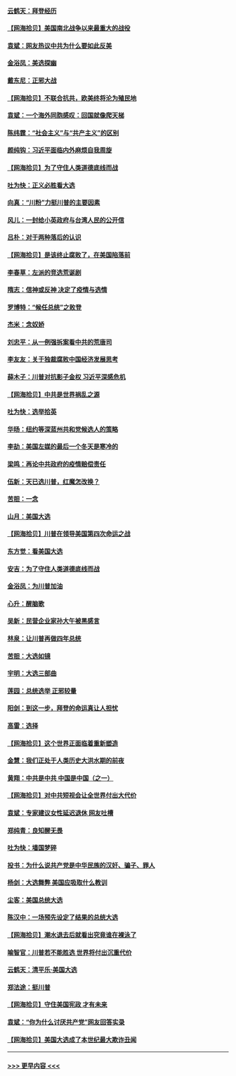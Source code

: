 #### [云鹤天：拜登经历](../pages/nsc993/n12567294.md?t=11222303) 
#### [【网海拾贝】美国南北战争以来最重大的战役](../pages/nsc993/n12567247.md?t=11222303) 
#### [袁斌：网友热议中共为什么要如此反美](../pages/nsc993/n12567162.md?t=11222303) 
#### [金浴凤：美选探幽](../pages/nsc993/n12567147.md?t=11222303) 
#### [戴东尼：正邪大战](../pages/nsc993/n12567033.md?t=11222303) 
#### [【网海拾贝】不联合抗共，欧美终将沦为殖民地](../pages/nsc993/n12565068.md?t=11222303) 
#### [袁斌：一个海外同胞感叹：回国就像爬天梯](../pages/nsc993/n12564986.md?t=11222303) 
#### [陈纬霆：“社会主义”与“共产主义”的区别](../pages/nsc993/n12562417.md?t=11222303) 
#### [颜纯钩：习近平面临内外麻烦自我周旋](../pages/nsc993/n12563356.md?t=11222303) 
#### [【网海拾贝】为了守住人类道德底线而战](../pages/nsc993/n12562542.md?t=11222303) 
#### [吐为快：正义必胜看大选](../pages/nsc993/n12561967.md?t=11222303) 
#### [向真：“川粉”力挺川普的主要因素](../pages/nsc993/n12560774.md?t=11222303) 
#### [风儿：一封给小英政府与台湾人民的公开信](../pages/nsc993/n12560581.md?t=11222303) 
#### [吕朴：对于两种落后的认识](../pages/nsc993/n12560492.md?t=11222303) 
#### [【网海拾贝】是该终止腐败了，在美国陷落前](../pages/nsc993/n12559936.md?t=11222303) 
#### [李春草：左派的竞选荒诞剧](../pages/nsc993/n12558380.md?t=11222303) 
#### [隋志：信神或反神 决定了疫情与选情](../pages/nsc993/n12558255.md?t=11222303) 
#### [罗博特：“候任总统”之败登](../pages/nsc993/n12558189.md?t=11222303) 
#### [杰米：念奴娇](../pages/nsc993/n12558174.md?t=11222303) 
#### [刘忠平：从一例强拆案看中共的荒唐司](../pages/nsc993/n12558036.md?t=11222303) 
#### [李友友：关于独裁腐败中国经济发展思考](../pages/nsc993/n12558004.md?t=11222303) 
#### [薛木子：川普对抗影子金权 习近平深感危机](../pages/nsc993/n12557342.md?t=11222303) 
#### [【网海拾贝】中共是世界祸乱之源](../pages/nsc993/n12555353.md?t=11222303) 
#### [吐为快：选举拾英](../pages/nsc993/n12555041.md?t=11222303) 
#### [华旸：纽约等深蓝州共和党候选人的策略](../pages/nsc993/n12554309.md?t=11222303) 
#### [李劼：美国左媒的最后一个冬天是寒冷的](../pages/nsc993/n12552947.md?t=11222303) 
#### [梁鸣：再论中共政府的疫情赔偿责任](../pages/nsc993/n12553012.md?t=11222303) 
#### [伍新：天已选川普，红魔怎改换？](../pages/nsc993/n12552970.md?t=11222303) 
#### [苦胆：一念](../pages/nsc993/n12552957.md?t=11222303) 
#### [山月：美国大选](../pages/nsc993/n12552446.md?t=11222303) 
#### [【网海拾贝】川普在领导美国第四次命运之战](../pages/nsc993/n12551973.md?t=11222303) 
#### [东方觉：看美国大选](../pages/nsc993/n12551647.md?t=11222303) 
#### [安吉：为了守住人类道德底线而战](../pages/nsc993/n12551111.md?t=11222303) 
#### [金浴凤：为川普加油](../pages/nsc993/n12551085.md?t=11222303) 
#### [心升：醒脑歌](../pages/nsc993/n12550984.md?t=11222303) 
#### [吴新：民营企业家孙大午被黑感言](../pages/nsc993/n12550656.md?t=11222303) 
#### [林泉：让川普再做四年总统](../pages/nsc993/n12550640.md?t=11222303) 
#### [苦胆：大选如镜](../pages/nsc993/n12550630.md?t=11222303) 
#### [宇明：大选三部曲](../pages/nsc993/n12550603.md?t=11222303) 
#### [莲园：总统选举 正邪较量](../pages/nsc993/n12550594.md?t=11222303) 
#### [阳剑：到这一步，拜登的命运真让人担忧](../pages/nsc993/n12549093.md?t=11222303) 
#### [高雷：选择](../pages/nsc993/n12549087.md?t=11222303) 
#### [【网海拾贝】这个世界正面临着重新塑造](../pages/nsc993/n12548326.md?t=11222303) 
#### [金慧：我们正处于人类历史大洪水期的前夜](../pages/nsc993/n12547914.md?t=11222303) 
#### [黄翔：中共是中共 中国是中国（之一）](../pages/nsc993/n12547576.md?t=11222303) 
#### [【网海拾贝】对中共短视会让全世界付出大代价](../pages/nsc993/n12546043.md?t=11222303) 
#### [袁斌：专家建议女性延迟退休 网友吐槽](../pages/nsc993/n12545424.md?t=11222303) 
#### [郑纯青：良知醒无畏](../pages/nsc993/n12545394.md?t=11222303) 
#### [吐为快：墙国梦碎](../pages/nsc993/n12545309.md?t=11222303) 
#### [投书：为什么说共产党是中华民族的汉奸、骗子、罪人](../pages/nsc993/n12545089.md?t=11222303) 
#### [杨剑：大选舞弊 美国应吸取什么教训](../pages/nsc993/n12543937.md?t=11222303) 
#### [尘客：美国总统大选](../pages/nsc993/n12543828.md?t=11222303) 
#### [陈汉中：一场预先设定了结果的总统大选](../pages/nsc993/n12543564.md?t=11222303) 
#### [【网海拾贝】潮水退去后就看出究竟谁在裸泳了](../pages/nsc993/n12543321.md?t=11222303) 
#### [喻智官：川普若不能胜选 世界将付出沉重代价](../pages/nsc993/n12541352.md?t=11222303) 
#### [云鹤天：清平乐‧美国大选](../pages/nsc993/n12540916.md?t=11222303) 
#### [郑法途：挺川普](../pages/nsc993/n12540898.md?t=11222303) 
#### [【网海拾贝】守住美国宪政 才有未来](../pages/nsc993/n12540423.md?t=11222303) 
#### [袁斌：“你为什么讨厌共产党”网友回答实录](../pages/nsc993/n12540208.md?t=11222303) 
#### [【网海拾贝】美国大选成了本世纪最大欺诈丑闻](../pages/nsc993/n12538029.md?t=11222303) 

----
#### [ >>> 更早内容 <<< ](../indexes/nsc993-earlier.md)
